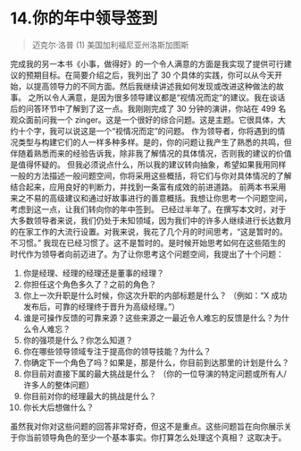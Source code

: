 # 14.你的年中领导签到
> 迈克尔·洛普
> (1)
> 美国加利福尼亚州洛斯加图斯

完成我的另一本书《小事，做得好》的一个令人满意的方面是我实现了提供可行建议的预期目标。在简要介绍之后，我列出了 30 个具体的实践，你可以从今天开始，以提高领导力的不同方面。然后我继续讲述我如何发现或改进这种做法的故事。
之所以令人满意，是因为很多领导建议都是“视情况而定”的建议。我在谈话后的问答环节中了解到了这一点。我刚刚完成了 30 分钟的演讲，你站在 499 名观众面前问我一个 zinger。这是一个很好的综合问题。这是主题。它很具体，大约十个字，我可以说这是一个“视情况而定”的问题。
作为领导者，你将遇到的情况类型与构建它们的人一样多种多样。是的，你的问题让我产生了熟悉的共鸣，但伴随着熟悉而来的经验告诉我，除非我了解情况的具体情况，否则我的建议的价值是值得怀疑的。
但我必须说点什么，所以我的建议转向抽象，希望如果我用同样一般的方法描述一般问题空间，你将采用这些概括，将它们与你对具体情况的了解结合起来，应用良好的判断力，并找到一条富有成效的前进道路。
前两本书采用来之不易的高级建议和通过好故事进行的善意概括。我想让你思考一个问题空间，考虑到这一点，让我们转向你的年中签到。
已经过半年了。在撰写本文时，对于大多数领导者来说，我们仍处于未知领域，因为我们中的许多人继续进行长达数月的在家工作的大流行设置。对我来说，我花了几个月的时间思考，“这是暂时的。不习惯。”
我现在已经习惯了。这不是暂时的。是时候开始思考如何在这些陌生的时代作为领导者向前迈进了。为了让你思考这个问题空间，我提出了十个问题：

1. 你是经理、经理的经理还是董事的经理？
2. 你担任这个角色多久了？之前的角色？
3. 你上一次升职是什么时候，你这次升职的内部标题是什么？ （例如：“X 成功发布后，可靠的经理终于晋升为高级经理。”）
4. 谁是可操作反馈的可靠来源？这些来源之一最近令人难忘的反馈是什么？为什么令人难忘？
5. 你的强项是什么？你怎么知道？
6. 你在哪些领导领域专注于提高你的领导技能？为什么？
7. 你确定下一个角色了吗？如果是，那是什么，你目前到达那里的计划是什么？
8. 你目前对直接下属的最大挑战是什么？ （你的一位导演的特定问题或所有人/许多人的整体问题）
9. 你目前对你的经理最大的挑战是什么？
10. 你长大后想做什么？

虽然我对你对这些问题的回答非常好奇，但这不是重点。这些问题旨在向你展示关于你当前领导角色的至少一个基本事实。你打算怎么处理这个真相？
这取决于。